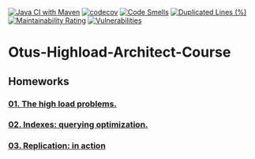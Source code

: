 [![Java CI with Maven](https://github.com/n-dobryukha/Otus-Highload-Architect-Course/actions/workflows/build.yml/badge.svg)](https://github.com/n-dobryukha/Otus-Highload-Architect-Course/actions/workflows/build.yml)
[![codecov](https://codecov.io/gh/n-dobryukha/Otus-Highload-Architect-Course/graph/badge.svg?token=KL1BVYZS9Y)](https://codecov.io/gh/n-dobryukha/Otus-Highload-Architect-Course)
[![Code Smells](https://sonarcloud.io/api/project_badges/measure?project=n-dobryukha_Otus-Highload-Architect-Course&metric=code_smells)](https://sonarcloud.io/summary/new_code?id=n-dobryukha_Otus-Highload-Architect-Course)
[![Duplicated Lines (%)](https://sonarcloud.io/api/project_badges/measure?project=n-dobryukha_Otus-Highload-Architect-Course&metric=duplicated_lines_density)](https://sonarcloud.io/summary/new_code?id=n-dobryukha_Otus-Highload-Architect-Course)
[![Maintainability Rating](https://sonarcloud.io/api/project_badges/measure?project=n-dobryukha_Otus-Highload-Architect-Course&metric=sqale_rating)](https://sonarcloud.io/summary/new_code?id=n-dobryukha_Otus-Highload-Architect-Course)
[![Vulnerabilities](https://sonarcloud.io/api/project_badges/measure?project=n-dobryukha_Otus-Highload-Architect-Course&metric=vulnerabilities)](https://sonarcloud.io/summary/new_code?id=n-dobryukha_Otus-Highload-Architect-Course)

# Otus-Highload-Architect-Course

## Homeworks

### [01. The high load problems.](docs/homework/01/README.md)
### [02. Indexes: querying optimization.](docs/homework/02/README.md)
### [03. Replication: in action](docs/homework/03/README.md)
